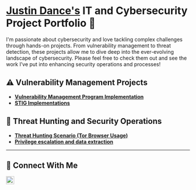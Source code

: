 # <a href="https://www.linkedin.com/in/justin-dance-a3105120a/">Justin Dance's</a> IT and Cybersecurity Project Portfolio 🔐

I'm passionate about cybersecurity and love tackling complex challenges through hands-on projects. From vulnerability management to threat detection, these projects allow me to dive deep into the ever-evolving landscape of cybersecurity. Please feel free to check them out and see the work I’ve put into enhancing security operations and processes!


## ⚠️ Vulnerability Management Projects

- **[Vulnerability Management Program Implementation](https://github.com/jtdance22/vulnerability-management-program)**
- **[STIG Implementations](https://github.com/jtdance22/STIG-Implementation)**

## 🚨 Threat Hunting and Security Operations

- **[Threat Hunting Scenario (Tor Browser Usage)](https://github.com/jtdance22/Threat-Hunting)**
- **[Privilege escalation and data extraction](https://github.com/jtdance22/Incident-Response-Labs/blob/main/Privilege%20escalation%20and%20data%20extraction.md)**

<hr/>

## 🤳 Connect With Me


[<img align="left" alt="___________ | LinkedIn" width="22px" src="https://cdn.jsdelivr.net/npm/simple-icons@v3/icons/linkedin.svg" />][linkedin]



[linkedin]: https://linkedin.com/in/justin-dance-a3105120a/

<!--
<img width="35" alt="image" src="https://github.com/user-attachments/assets/2f41c7cd-5ea8-4475-b451-a37161b6c3fb"> 
<img width="35" alt="image" src="https://github.com/user-attachments/assets/77649969-9910-4994-8b96-74a116cfb2a8">
-->

